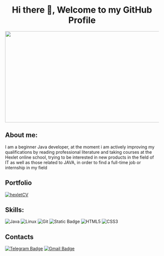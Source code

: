 <h1 align="center">Hi there 👋, Welcome to my GitHub Profile</h1>
<p align="center">
  <img width="800" height="300" src="https://fons.pibig.info/uploads/posts/2023-06/1687298281_fons-pibig-info-p-oboi-aitishnika-pinterest-32.png">
</p>

## About me:
I am a beginner Java developer, at the moment i am actively improving my qualifications by reading professional
literature and taking courses at the Hexlet online school, trying to be interested in new products in the field of IT
as well as those related to JAVA, in order to find a full-time job or internship in my field

## Portfolio
[![hexletCV](https://img.shields.io/badge/CV-00b8e0?style=for-the-badge&logo=hexlet&logoColor=0d00e0)](https://cv.hexlet.io/ru/resumes/3332)


## Skills:
![Java](https://img.shields.io/badge/java-%23ED8B00.svg?style=for-the-badge&logo=openjdk&logoColor=white) 
![Linux](https://img.shields.io/badge/Linux-FCC624?style=for-the-badge&logo=linux&logoColor=black)
![Git](https://img.shields.io/badge/git-%23F05033.svg?style=for-the-badge&logo=git&logoColor=white)
![Static Badge](https://img.shields.io/badge/junit-%23FDEBD0?style=for-the-badge&logo=junit5&logoColor=white&color=%2325A162)
![HTML5](https://img.shields.io/badge/html-%23E34F26.svg?style=for-the-badge&logo=html5&logoColor=white) 
![CSS3](https://img.shields.io/badge/css-%231572B6.svg?style=for-the-badge&logo=css3&logoColor=white)


## Contacts
[![Telegram Badge](https://img.shields.io/badge/Telegram-26A5E4.svg?style=for-the-badge&logo=Telegram&logoColor=white)](https://t.me/DenisSaplitsyn)
[![Gmail Badge](https://img.shields.io/badge/GMAIL-D14836?style=for-the-badge&logo=gmail&logoColor=white)](mailto:packman1735@gmail.com)

